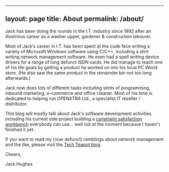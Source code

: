 
---
layout: page
title: About
permalink: /about/
---

Jack has been doing the rounds in the I.T. industry since 1992 after an illustrious career as a washer upper, gardener & construction labourer.

Most of Jack’s career in I.T. has been spent at the code face writing a variety of Microsoft Windows software using C/C++, including a stint writing network management software. He even had a spell writing device drivers for a range of long defunct ISDN cards. He did manage to reach one of his life goals by getting a product he worked on into his local PC World store. (He also saw the same product in the remainder bin not too long afterwards.)

Jack now does lots of different tasks including stints of programming, inbound marketing, e-commerce and office cleaner. Most of his time is dedicated to helping run OPENXTRA Ltd., a specialist IT reseller / distributor.

This blog will mostly talk about Jack's software development activities including his current side project building a [constraint satisfaction workbench](https://github.com/digitalbricklayer/workbench) everybody can use... well not at the moment because I haven't finished it yet.

If you want to read my (now defunct) ramblings about network management and the like, please visit the [Tech Teapot blog](https://techteapot.com/).

Cheers,

Jack Hughes
